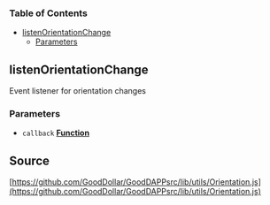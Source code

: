 <!-- Generated by documentation.js. Update this documentation by updating the source code. -->

### Table of Contents

-   [listenOrientationChange][1]
    -   [Parameters][2]

## listenOrientationChange

Event listener for orientation changes

### Parameters

-   `callback` **[Function][3]** 

[1]: #listenorientationchange

[2]: #parameters

[3]: https://developer.mozilla.org/docs/Web/JavaScript/Reference/Statements/function
## Source
[https://github.com/GoodDollar/GoodDAPPsrc/lib/utils/Orientation.js](https://github.com/GoodDollar/GoodDAPPsrc/lib/utils/Orientation.js)

